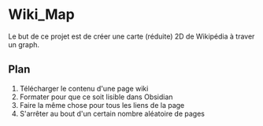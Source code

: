 # Wiki_Map
Le but de ce projet est de créer une carte (réduite) 2D de Wikipédia à traver un graph.

## Plan
1) Télécharger le contenu d'une page wiki
2) Formater pour que ce soit lisible dans Obsidian
3) Faire la même chose pour tous les liens de la page
4) S'arrêter au bout d'un certain nombre aléatoire de pages